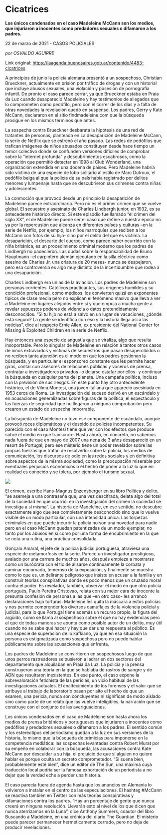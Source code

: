 # Cicatrices

**Los únicos condenados en el caso Madeleine McCann son los medios, que injuriaron a inocentes como predadores sexuales o difamaron a los padres.**

22 de marzo de 2021 - CASOS POLICIALES

_por OSVALDO AGUIRRE_

Link original: https://laagenda.buenosaires.gob.ar/contenido/4483-cicatrices



A principios de junio la policía alemana presentó a un sospechoso, Christian Brueckner, actualmente en prisión por tráfico de drogas y con un historial que incluye abusos sexuales, una violación y posesión de pornografía infantil. De pronto el caso parece cerrar, ya que Brueckner estaba en Praia da Luz cuando desapareció Madeleine y hay testimonios de allegados que lo comprometen como pedófilo, pero con el correr de los días y a falta de otras novedades la revelación quedó en suspenso. Los padres, Gerry y Kate McCann, declararon en el sitio findmadeleine.com que la búsqueda prosigue en los mismos términos que antes.




La sospecha contra Brueckner desbarata la hipótesis de una red de tratantes de personas, planteada en La desaparición de Madeleine McCann, la serie de Netflix que se estrenó el año pasado. Las redes de pedófilos que trafican imágenes de niños abusados constituyen desde hace tiempo un temor colectivo donde se confunden versiones difíciles de comprobar sobre la “internet profunda” y descubrimientos escabrosos, como la operación que permitió detectar en 1998 al Club Wonderland, una organización extendida en una docena de países. Pero Madeleine habría sido víctima de una especie de lobo solitario al estilo de Marc Dutroux, el pedófilo belga al que la policía de su país había registrado por delitos menores y lumpenaje hasta que se descubrieron sus crímenes contra niñas y adolescentes.




La conmoción que provocó desde un principio la desaparición de Madeleine parece extraordinaria. Pero no es el primer crimen que se vuelve global. El secuestro y asesinato de Charles Lindbergh junior, en 1932, es su antecedente histórico directo. Si este episodio fue llamado “el crimen del siglo XX”, el de Madeleine puede ser el caso que define a nuestra época no ya por la repercusión que alcanza en diferentes países y culturas –en la serie de Netflix, por ejemplo, los niños marroquíes que reciben a los McCann con fotos de su hija- sino por el delito del que es víctima. La desaparición, el descarte del cuerpo, como parece haber ocurrido con la niña británica, es un procedimiento criminal moderno que los padres de Lindbergh no padecieron. Las dudas sobre la responsabilidad de Bruno Hauptmann –el carpintero alemán ejecutado en la silla eléctrica como asesino de Charles Jr, una criatura de 20 meses- nunca se despejaron, pero esa controversia es algo muy distinto de la incertidumbre que rodea a una desaparición.




Charles Lindbergh era un as de la aviación. Los padres de Madeleine son personas corrientes. Católicos practicantes, sus orígenes humildes y su condición profesional, como médicos, los convierten quizá en exponentes típicos de clase media pero no explican el fenómeno masivo que lleva a ver a Madeleine en lugares alejados entre sí y que empuja a mucha gente a revelar supuestos poderes de videncia o datos pretendidamente desconocidos. “Si tu hijo no está a salvo en un lugar de vacaciones, ¿dónde está seguro? La gente se identifica con eso y la historia llega así a las noticias”, dice al respecto Ernie Allen, ex presidente del National Center for Missing & Exploited Children en la serie de Netflix.




Hay entonces una especie de angustia que se viraliza, algo que resulta insoportable. Pero lo singular de Madeleine en relación a tantos otros casos de niños extraviados y víctimas de secuestros que pasan desapercibidos o no reciben tanta atención es el modo en que los padres gestionan la búsqueda, y en particular el esponsoreo constante que les permite hacer giras, contar con asesores de relaciones públicas y voceros de prensa, contratar a investigadores privados –o dejarse estafar por ellos- y continuar la búsqueda en cualquier parte del planeta. Una campaña política, incluso con la previsión de sus riesgos. En este punto hay otro antecedente histórico, el de Vilma Montesi, una joven italiana que apareció asesinada en 1953 cerca de Roma. La investigación del suceso derivó en un escándalo y en acusaciones generalizadas sobre figuras de la política, el espectáculo y las fuerzas de seguridad que no llegaron a ninguna comprobación pero crearon un estado de sospecha imborrable.




La búsqueda de Madeleine no tuvo ese componente de escándalo, aunque provocó roces diplomáticos y el despido de policías incompetentes. Su parecido con el caso Montesi tiene que ver con los efectos que produce sobre el medio en que transcurre. Hasta ahora, en concreto, no sabemos nada fuera de que en mayo de 2007 una nena de 3 años desapareció en un resort de Portugal, pero ese misterio tiene un poder revelador sobre las propias fuerzas que tratan de resolverlo: sobre la policía, los medios de comunicación, los discursos de odio en las redes sociales y en definitiva sobre aspectos de la misma sociedad, como la preocupación miserable por eventuales perjuicios económicos o el hecho de poner a la luz lo que en realidad es conocido y se tolera, por ejemplo el turismo sexual.




[![](https://img.youtube.com/vi/mgJf7wMMmuc/0.jpg)](https://www.youtube.com/watch?v=mgJf7wMMmuc)




El crimen, escribe Hans-Magnus Enzensberger en su libro Política y delito, “se asemeja a una contraseña que, una vez descifrada, delata algo del total de la sociedad en que ocurrió: en la investigación del crimen la sociedad se investiga a sí misma”. La historia de Madeleine, en ese sentido, no descubre exactamente algo que sea completamente desconocido sino que lo vuelve visible de un modo particular, con una intensidad única. Las torpezas criminales en que puede incurrir la policía no son una novedad para nadie pero en el caso McCann quedan patentizadas de un modo ejemplar, no tanto por los abusos en sí como por una forma de encubrimiento en la que se nota una rutina, una práctica consolidada.




Gonçalo Amaral, el jefe de la policía judicial portuguesa, atraviesa una especie de metamorfosis en la serie. Parece un investigador prestigioso, avalado por una carrera de muchos años, después empieza a mostrarse como un burócrata con el tic de alisarse continuamente la corbata y caminar encorvado, temeroso de la exposición, y finalmente se muestra como lo que es, un delirante peligroso que insiste en acusar a la familia y en construir teorías conspirativas donde es poco menos que un cruzado moral contra el poder. Es revelador, también, observar el modo en que otro policía portugués, Paulo Pereira Cristovao, relata con su mejor cara de inocente la presunta confesión de personas a las que –en otro caso- les arrancó declaraciones bajo torturas. Madeleine les quita la máscara a estos policías y nos permite comprender los diversos camuflajes de la violencia policial y judicial, para lo que Portugal tiene además un recurso propio, la figura del argüido, como se llama al sospechoso sobre el que no hay evidencias pero al que de todas maneras se apunta como posible autor de un delito, muy útil cuando no se sabe qué hacer y hay que dar una respuesta al público. Es una especie de superación de lo kafkiano, ya que en esa situación la persona es estigmatizada como sospechosa pero no puede hablar públicamente sobre las acusaciones que enfrenta.




Los padres de Madeleine se convirtieron en sospechosos luego de que unos perros rastreadores se pusieron a ladrar en dos sectores del departamento que alquilaban en Praia da Luz. La policía y la prensa construyeron una teoría en la que se hablaba de rastros de sangre y de ADN que resultaron inexistentes. En ese punto, el caso expone la sobrevaloración fetichista de las pericias, un vicio habitual de las investigaciones actuales. El enaltecimiento de los forenses y el valor que se atribuye al trabajo de laboratorio pasan por alto el hecho de que un examen, una pericia, nunca son concluyentes ni significan de modo aislado sino como parte de un relato que las vuelve inteligibles, la narración que se construye con el conjunto de las averiguaciones.




Los únicos condenados en el caso de Madeleine son hasta ahora los medios de prensa británicos y portugueses que injuriaron a inocentes como pedófilos y predadores sexuales o difamaron a los padres. El sentido común y los estereotipos del periodismo quedan a la luz en sus versiones de la historia, lo mismo que la búsqueda de primicias para imponerse en la competencia mediática: las sospechas levantadas contra Robert Murat por su empeño en colaborar con la búsqueda, las acusaciones contra Kate McCann por descuidar a su hija, el prejuicio de que si alguien no quiere hablar es porque oculta un secreto comprometedor. “Si suena bien, probablemente esté bien”, dice un editor de The Sun, una máxima cuya traducción local podría ser la famosa exhortación de un periodista a no dejar que la verdad eche a perder una historia.




El caso parecía fuera de agenda hasta que los anuncios en Alemania lo volvieron a instalar en el centro de las especulaciones. El hashtag #McCann se reactiva también en Twitter con más teorías conspirativas y difamaciones contra los padres. “Hay un porcentaje de gente que nunca creerá en ninguna resolución. Llevarán esto al nivel de los que dicen que nunca aterrizamos en la Luna”, dice Anthony Summers, coautor del libro Buscando a Madeleine, en una crónica del diario The Guardian. El misterio puede parecer permanecer herméticamente cerrado, pero no deja de producir revelaciones.



